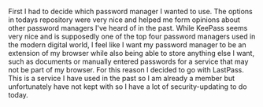 First I had to decide which password manager I wanted to use. The options in todays repository were very nice
and helped me form opinions about other password managers I've heard of in the past. While KeePass seems very nice
and is supposedly one of the top four password managers used in the modern digital world, I feel like I want my
password manager to be an extension of my browser while also being able to store anything else I want, such as
documents or manually entered passwords for a service that may not be part of my browser. For this reason I
decided to go with LastPass. This is a service I have used in the past so I am already a member but unfortunately
have not kept with so I have a lot of security-updating to do today.